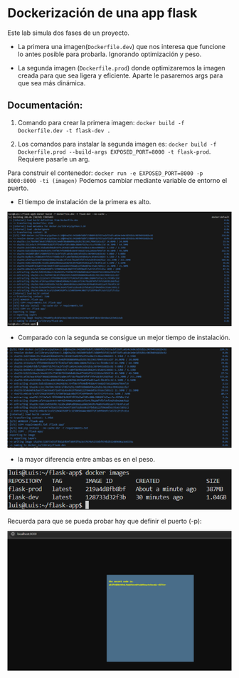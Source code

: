 # Dockerización de una app flask

Este lab simula dos fases de un proyecto. 

- La primera una imagen(`Dockerfile.dev`) que nos interesa que funcione lo antes posible para probarla.
Ignorando optimización y peso.

- La segunda imagen (`Dockerfile.prod`) donde optimizaremos la imagen creada para que sea ligera y eficiente.
Aparte le pasaremos args para que sea más dinámica.

## Documentación:

1. Comando para crear la primera imagen: 
    `docker build -f Dockerfile.dev -t flask-dev .`


2. Los comandos para instalar la segunda imagen es:
    `docker build -f Dockerfile.prod --build-args EXPOSED_PORT=8000 -t flask-prod`. Requiere pasarle un arg.

    
Para construir el contenedor: 
    `docker run -e EXPOSED_PORT=8000 -p 8000:8000 -ti (imagen)` Podemos cambiar mediante variable de entorno el puerto.

- El tiempo de instalación de la primera es alto.



![example](/Sprint6/Lab2/flask-app/src/1.png)


- Comparado con la segunda se consigue un mejor tiempo de instalación.



![example](/Sprint6/Lab2/flask-app/src/2.png)



- la mayor diferencia entre ambas es en el peso.

![example](/Sprint6/Lab2/flask-app/src/3.png)

    
Recuerda para que se pueda probar hay que definir el puerto (-p):



![example](/Sprint6/Lab2/flask-app/src/4.png)
